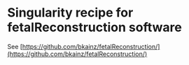 # Singularity recipe for fetalReconstruction software

See [https://github.com/bkainz/fetalReconstruction/](https://github.com/bkainz/fetalReconstruction/)
